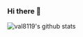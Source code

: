 ### Hi there 👋

![val8119's github stats](https://github-readme-stats.vercel.app/api?username=val8119&theme=dracula&show_icons=true)
